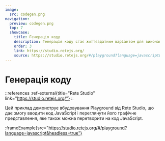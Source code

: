 ```yaml
---
image:
  src: codegen.png
navigation:
  preview: codegen.png
  top: 7
  showcase:
    title: Генерація коду
    description: Генерація коду стає життєздатним варіантом для виконання графа завдяки універсальності фреймворку
    order: 3
    link: https://studio.retejs.org/
    source: https://studio.retejs.org/#/playground?language=javascript&headless=true
---
```


# Генерація коду

::references
:ref-external{title="Rete Studio" link="https://studio.retejs.org/"}
::

Цей приклад демонструє вбудовування Playground від Rete Studio, що дає змогу вводити код JavaScript і переглянути його графічне представлення, яке також можна перетворити на код JavaScript.

:frameExample{src="https://studio.retejs.org/#/playground?language=javascript&headless=true"}

